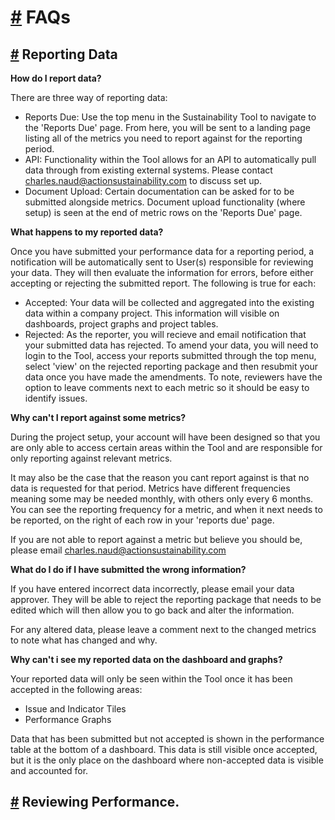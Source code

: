 # [#](#-Frequently-Asked-Questions) FAQs

## [#](#-Reporting-Data) Reporting Data

**How do I report data?**

There are three way of reporting data:
- Reports Due: Use the top menu in the Sustainability Tool to navigate to the 'Reports Due' page. From here, you will be sent to a landing page listing all of the metrics you need to report against for the reporting period.
- API: Functionality within the Tool allows for an API to automatically pull data through from existing external systems. Please contact charles.naud@actionsustainability.com to discuss set up.
- Document Upload: Certain documentation can be asked for to be submitted alongside metrics. Document upload functionality (where setup) is seen at the end of metric rows on the 'Reports Due' page.

**What happens to my reported data?**

Once you have submitted your performance data for a reporting period, a notification will be automatically sent to User(s) responsible for reviewing your data. They will then evaluate the information for errors, before either accepting or rejecting the submitted report. The following is true for each:
- Accepted: Your data will be collected and aggregated into the existing data within a company project. This information will visible on dashboards, project graphs and project tables.
- Rejected: As the reporter, you will recieve and email notification that your submitted data has rejected. To amend your data, you will need to login to the Tool, access your reports submitted through the top menu, select 'view' on the rejected reporting package and then resubmit your data once you have made the amendments. To note, reviewers have the option to leave comments next to each metric so it should be easy to identify issues. 

**Why can't I report against some metrics?**

During the project setup, your account will have been designed so that you are only able to access certain areas within the Tool and are responsible for only reporting against relevant metrics.

It may also be the case that the reason you cant report against is that no data is requested for that period. Metrics have different frequencies meaning some may be needed monthly, with others only every 6 months. You can see the reporting frequency for a metric, and when it next needs to be reported, on the right of each row in your 'reports due' page.

If you are not able to report against a metric but believe you should be, please email charles.naud@actionsustainability.com

**What do I do if I have submitted the wrong information?**

If you have entered incorrect data incorrectly, please email your data approver. They will be able to reject the reporting package that needs to be edited which will then allow you to go back and alter the information.

For any altered data, please leave a comment next to the changed metrics to note what has changed and why.

**Why can't i see my reported data on the dashboard and graphs?**

Your reported data will only be seen within the Tool once it has been accepted in the following areas:
- Issue and Indicator Tiles
- Performance Graphs

Data that has been submitted but not accepted is shown in the performance table at the bottom of a dashboard. This data is still visible once accepted, but it is the only place on the dashboard where non-accepted data is visible and accounted for. 

## [#](#-Reporting-Data) Reviewing Performance. 


